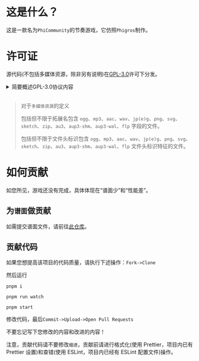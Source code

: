 # 这是什么？

这是一款名为`PhiCommunity`的节奏游戏，它仿照`Phigros`制作。

# 许可证

源代码(不包括多媒体资源，除非另有说明)在[GPL-3.0](https://www.gnu.org/licenses/gpl-3.0.html)许可下分发。

<details>
<summary>简要概述GPL-3.0协议内容</summary>

GNU 通用公共许可证 v3.0

获得这种强大的 Copyleft 许可的条件是提供许可作品和修改的完整源代码，其中包括在同一许可下使用许可作品的大型作品。必须保留版权和许可声明。 贡献者明确授予专利权。

您获得的权限:

-   商业用途
-   修改
-   分配
-   专利使用
-   私人使用

您将被此许可证限制:

-   责任
-   保修

再创作所需的条件:

-   包含许可和版权声明
-   标明修改的内容
-   同样保持开源
-   使用相同的许可证(GPL-3.0)

对于多媒体资源，我们保留著作权。

</details>
<br >

> 对于`多媒体资源`的定义
>
> 包括但不限于拓展名包含 `ogg`、`mp3`、`aac`、`wav`、`jp(e)g`、`png`、`svg`、`sketch`、`zip`、`au3`、`aup3-shm`、`aup3-wal`、`flp` 字段的文件。
>
> 包括但不限于文件头标识包含 `ogg`、`mp3`、`aac`、`wav`、`jp(e)g`、`png`、`svg`、`sketch`、`zip`、`au3`、`aup3-shm`、`aup3-wal`、`flp` 文件头标识特征的文件。

# 如何贡献

如您所见，游戏还没有完成，具体体现在“谱面少”和“性能差”。

## 为`谱面`做贡献

如需提交谱面文件，请前往[此仓库](https://github.com/HanHan233/PhiCommunity-Charts-Repo)。

## 贡献代码

如果您想提高该项目的代码质量，请执行下述操作：`Fork->Clone`

然后运行

`pnpm i`

`pnpm run watch`

`pnpm start`

修改代码，最后`Commit->Upload->Open Pull Requests`

不要忘记写下您修改的内容和改进的内容！

注意，贡献代码请不要修改`缩进`，贡献前请进行格式化(使用 Prettier，项目内已有 Prettier 设置)和查错(使用 ESLint，项目内已经有 ESLint 配置文件)操作。
